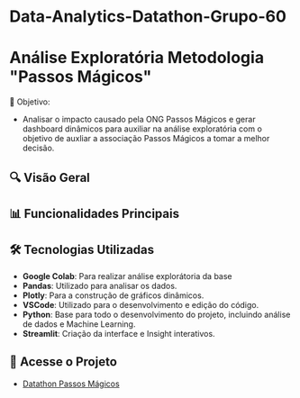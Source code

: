 # Data-Analytics-Datathon-Grupo-60

# Análise Exploratória Metodologia "Passos Mágicos"

🎯 Objetivo: 
- Analisar o impacto causado pela ONG Passos Mágicos e gerar dashboard dinâmicos para auxiliar na análise exploratória
  com o objetivo de auxliar a associação Passos Mágicos a tomar a melhor decisão.
  
## 🔍 Visão Geral


## 📊 Funcionalidades Principais


## 🛠️ Tecnologias Utilizadas
- **Google Colab**: Para realizar análise explorátoria da base
- **Pandas**: Utilizado para analisar os dados.
- **Plotly**: Para a construção de gráficos dinâmicos.
- **VSCode**: Utilizado para o desenvolvimento e edição do código.
- **Python**: Base para todo o desenvolvimento do projeto, incluindo análise de dados e Machine Learning.
- **Streamlit**: Criação da interface e Insight interativos.

## 🚀 Acesse o Projeto
- [Datathon Passos Mágicos](https://data-analytics-datathon-grupo-60.streamlit.app/)
